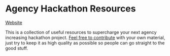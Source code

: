 # Agency Hackathon Resources

[Website](https://agencyenterprise.github.io/agency-hackathon-resources/)

This is a collection of useful resources to supercharge your next agency increasing hackathon project. [Feel free to contribute](https://github.com/ianribeiroae/agency-hackathon-resources) with your own material, just try to keep it as high quality as possible so people can go straight to the good stuff.
